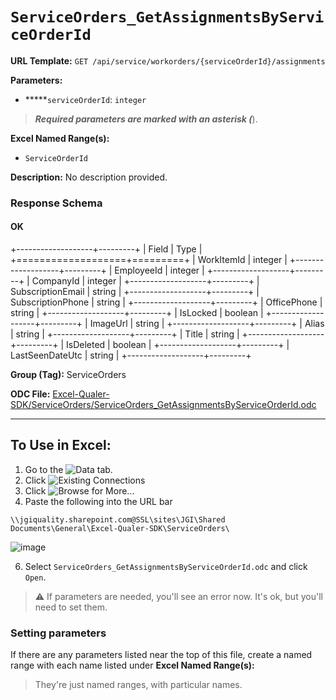 # `ServiceOrders_GetAssignmentsByServiceOrderId`

**URL Template:**
`GET /api/service/workorders/{serviceOrderId}/assignments`

**Parameters:**
- *****`serviceOrderId`: `integer`


> *****Required parameters are marked with an asterisk (*****).

**Excel Named Range(s):**
- `ServiceOrderId`


**Description:**
No description provided.

### Response Schema

#### OK
+-------------------+---------+
| Field             | Type    |
+===================+=========+
| WorkItemId        | integer |
+-------------------+---------+
| EmployeeId        | integer |
+-------------------+---------+
| CompanyId         | integer |
+-------------------+---------+
| SubscriptionEmail | string  |
+-------------------+---------+
| SubscriptionPhone | string  |
+-------------------+---------+
| OfficePhone       | string  |
+-------------------+---------+
| IsLocked          | boolean |
+-------------------+---------+
| ImageUrl          | string  |
+-------------------+---------+
| Alias             | string  |
+-------------------+---------+
| Title             | string  |
+-------------------+---------+
| IsDeleted         | boolean |
+-------------------+---------+
| LastSeenDateUtc   | string  |
+-------------------+---------+

**Group (Tag):**
ServiceOrders

**ODC File:**
[Excel-Qualer-SDK/ServiceOrders/ServiceOrders_GetAssignmentsByServiceOrderId.odc](https://github.com/Johnson-Gage-Inspection-Inc/qualer-sdk-odc/blob/main/Excel-Qualer-SDK/ServiceOrders/ServiceOrders_GetAssignmentsByServiceOrderId.odc)

---

To Use in Excel:
---

1. Go to the ![`Data`](https://github.com/user-attachments/assets/da437a70-57b3-4c5b-bb01-4910ece19ed1)
 tab.
3. Click ![Existing Connections](https://github.com/user-attachments/assets/a2f1ed67-b2e0-4c23-ac90-68c870e60289)
4. Click ![`Browse for More...`](https://github.com/user-attachments/assets/8e698494-6865-41e7-b6fa-043aea81809a)
5. Paste the following into the URL bar
```
\\jgiquality.sharepoint.com@SSL\sites\JGI\Shared Documents\General\Excel-Qualer-SDK\ServiceOrders\
```

![image](https://github.com/user-attachments/assets/1e1a8d87-0377-446d-aaf5-d78562991db3)

6. Select `ServiceOrders_GetAssignmentsByServiceOrderId.odc` and click `Open`.

> ⚠️ If parameters are needed, you'll see an error now. It's ok, but you'll need to set them.

### Setting parameters
If there are any parameters listed near the top of this file, create a named range with each name listed under **Excel Named Range(s):**
> They're just named ranges, with particular names.
